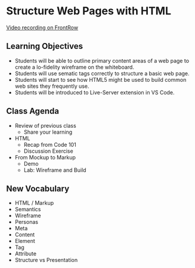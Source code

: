 # Structure Web Pages with HTML

[Video recording on FrontRow](https://frontrowviews.com/Home/Event/Play/5fcb0707e98468177c477f0b)

## Learning Objectives

- Students will be able to outline primary content areas of a web page to create a lo-fidelity wireframe on the whiteboard.
- Students will use sematic tags correctly to structure a basic web page.
- Students will start to see how HTML5 might be used to build common web sites they frequently use.
- Students will be introduced to Live-Server extension in VS Code.

## Class Agenda

- Review of previous class
  - Share your learning
- HTML
  - Recap from Code 101
  - Discussion Exercise
- From Mockup to Markup
  - Demo
  - Lab: Wireframe and Build

## New Vocabulary

- HTML / Markup
- Semantics
- Wireframe
- Personas
- Meta
- Content
- Element
- Tag
- Attribute
- Structure vs Presentation
